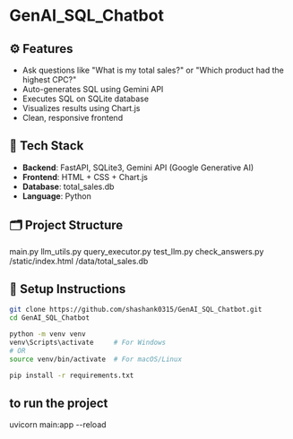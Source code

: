 # GenAI_SQL_Chatbot
 ## ⚙️ Features
- Ask questions like "What is my total sales?" or "Which product had the highest CPC?"
- Auto-generates SQL using Gemini API
- Executes SQL on SQLite database
- Visualizes results using Chart.js
- Clean, responsive frontend
## 🧰 Tech Stack
- **Backend**: FastAPI, SQLite3, Gemini API (Google Generative AI)
- **Frontend**: HTML + CSS + Chart.js
- **Database**: total_sales.db
- **Language**: Python

## 🗂 Project Structure
main.py
llm_utils.py
query_executor.py
test_llm.py
check_answers.py
/static/index.html
/data/total_sales.db


## 🚀 Setup Instructions
```bash
git clone https://github.com/shashank0315/GenAI_SQL_Chatbot.git
cd GenAI_SQL_Chatbot

python -m venv venv
venv\Scripts\activate     # For Windows
# OR
source venv/bin/activate  # For macOS/Linux

pip install -r requirements.txt
```


## to run the project
uvicorn main:app --reload


